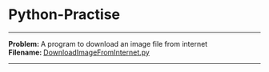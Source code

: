 # Python-Practise
<hr>
<b> Problem: </b> A program to download an image file from internet<br>
<b> Filename: </b> <a href ="https://github.com/patilankita79/Python-Practise/blob/master/DownloadImageFromInternet.py" /> DownloadImageFromInternet.py </a>
<hr>
